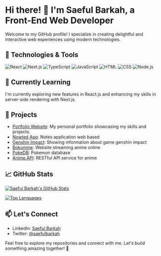 # Hi there! 👋 I'm Saeful Barkah, a Front-End Web Developer

Welcome to my GitHub profile! I specialize in creating delightful and interactive web experiences using modern technologies.

## 🔧 Technologies & Tools

![React](https://img.shields.io/badge/React-Advanced-blue?style=for-the-badge&logo=react)
![Next.js](https://img.shields.io/badge/Next.js-Advanced-black?style=for-the-badge&logo=next.js)
![TypeScript](https://img.shields.io/badge/TypeScript-Intermediate-blue?style=for-the-badge&logo=typescript)
![JavaScript](https://img.shields.io/badge/JavaScript-Expert-yellow?style=for-the-badge&logo=javascript)
![HTML](https://img.shields.io/badge/HTML-Expert-orange?style=for-the-badge&logo=html5)
![CSS](https://img.shields.io/badge/CSS-Expert-blue?style=for-the-badge&logo=css3)
![Node.js](https://img.shields.io/badge/Node.js-Intermediate-green?style=for-the-badge&logo=node.js)

## 🌱 Currently Learning

I'm currently exploring new features in React.js and enhancing my skills in server-side rendering with Next.js.

## 🚀 Projects

- [Portfolio Website](https://eful.netlify.app): My personal portfolio showcasing my skills and projects.
- [Nowted App](https://nowted-web.vercel.app): Notes application web based
- [Genshin Impact](https://github.com/saefulbarkah/project-xyz): Showing information about game genshin impact
- [Bokunime](https://bokunime.vercel.app): Website streaming anime online
- [PokeDB](https://bokunime.vercel.app): Pokemon database
- [Anime API](https://github.com/saefulbarkah/anime-api): RESTful API service for anime

## 📈 GitHub Stats

[![Saeful Barkah's GitHub Stats](https://github-readme-stats.vercel.app/api?username=saefulbarkah&show_icons=true&count_private=true&theme=radical)](https://github.com/saefulbarkah)

[![Top Languages](https://github-readme-stats.vercel.app/api/top-langs/?username=saefulbarkah&layout=compact&theme=radical)](https://github.com/saefulbarkah)

## 📫 Let's Connect

- LinkedIn: [Saeful Barkah](https://www.linkedin.com/in/saeful-barkah/)
- Twitter: [@saefulbarkah](https://twitter.com/saefulbarkah)

Feel free to explore my repositories and connect with me. Let's build something amazing together! 🚀
